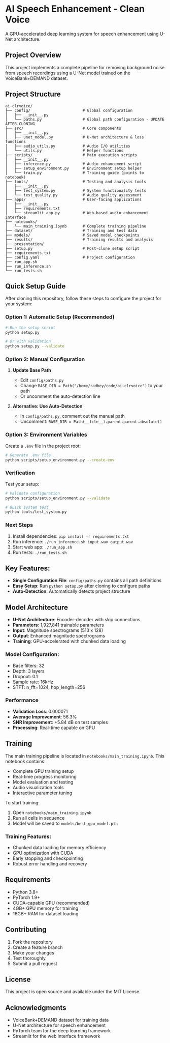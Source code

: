 # AI Speech Enhancement - Clean Voice

A GPU-accelerated deep learning system for speech enhancement using U-Net architecture.
## Project Overview

This project implements a complete pipeline for removing background noise from speech recordings using a U-Net model trained on the VoiceBank+DEMAND dataset.

## Project Structure

```
ai-clrvoice/
├── config/                       # Global configuration
│   ├── __init__.py
│   └── paths.py                  # Global path configuration - UPDATE AFTER CLONING
├── src/                          # Core components
│   ├── __init__.py               
│   ├── unet_model.py             # U-Net architecture & loss functions
│   ├── audio_utils.py            # Audio I/O utilities
│   └── utils.py                  # Helper functions 
├── scripts/                      # Main execution scripts
│   ├── __init__.py
│   ├── inference.py              # Audio enhancement script
│   ├── setup_environment.py      # Environment setup helper
│   └── train.py                  # Training guide (points to notebook)
├── tools/                        # Testing and analysis tools
│   ├── __init__.py
│   ├── test_system.py            # System functionality tests
│   └── test_quality.py           # Audio quality assessment
├── apps/                         # User-facing applications
│   ├── __init__.py
│   ├── requirements.txt          
│   └── streamlit_app.py          # Web-based audio enhancement interface
├── notebooks/                    
│   └── main_training.ipynb       # Complete training pipeline
├── dataset/                      # Training and test data
├── models/                       # Saved model checkpoints   
├── results/                      # Training results and analysis
├── presentation/                 
├── setup.py                      # Post-clone setup script
├── requirements.txt              
├── config.yaml                   # Project configuration
├── run_app.sh                    
├── run_inference.sh              
└── run_tests.sh                  
```

## Quick Setup Guide

After cloning this repository, follow these steps to configure the project for your system:

### Option 1: Automatic Setup (Recommended)

```bash
# Run the setup script
python setup.py

# Or with validation
python setup.py --validate
```

### Option 2: Manual Configuration

1. **Update Base Path**
   - Edit `config/paths.py`
   - Change `BASE_DIR = Path("/home/radhey/code/ai-clrvoice")` to your path
   - Or uncomment the auto-detection line

2. **Alternative: Use Auto-Detection**
   - In `config/paths.py`, comment out the manual path
   - Uncomment: `BASE_DIR = Path(__file__).parent.parent.absolute()`

### Option 3: Environment Variables

Create a `.env` file in the project root:

```bash
# Generate .env file
python scripts/setup_environment.py --create-env
```

### Verification

Test your setup:

```bash
# Validate configuration
python scripts/setup_environment.py --validate

# Quick system test
python tools/test_system.py
```

### Next Steps

1. Install dependencies: `pip install -r requirements.txt`
2. Run inference: `./run_inference.sh input.wav output.wav`
3. Start web app: `./run_app.sh`
4. Run tests: `./run_tests.sh`

## Key Features:
- **Single Configuration File**: `config/paths.py` contains all path definitions
- **Easy Setup**: Run `python setup.py` after cloning to configure paths
- **Auto-Detection**: Automatically detects project structure

## Model Architecture

- **U-Net Architecture**: Encoder-decoder with skip connections
- **Parameters**: 1,927,841 trainable parameters
- **Input**: Magnitude spectrograms (513 x 128)
- **Output**: Enhanced magnitude spectrograms
- **Training**: GPU-accelerated with chunked data loading

### Model Configuration:
- Base filters: 32
- Depth: 3 layers
- Dropout: 0.1
- Sample rate: 16kHz
- STFT: n_fft=1024, hop_length=256

### Performance

- **Validation Loss**: 0.000071
- **Average Improvement**: 56.3%
- **SNR Improvement**: +5.84 dB on test samples
- **Processing**: Real-time capable on GPU

## Training

The main training pipeline is located in `notebooks/main_training.ipynb`. This notebook contains:

- Complete GPU training setup
- Real-time progress monitoring
- Model evaluation and testing
- Audio visualization tools
- Interactive parameter tuning

To start training:
1. Open `notebooks/main_training.ipynb`
2. Run all cells in sequence
3. Model will be saved to `models/best_gpu_model.pth`

### Training Features:
- Chunked data loading for memory efficiency
- GPU optimization with CUDA
- Early stopping and checkpointing
- Robust error handling and recovery

## Requirements

- Python 3.8+
- PyTorch 1.9+
- CUDA-capable GPU (recommended)
- 4GB+ GPU memory for training
- 16GB+ RAM for dataset loading

## Contributing

1. Fork the repository
2. Create a feature branch
3. Make your changes
4. Test thoroughly
5. Submit a pull request

## License

This project is open source and available under the MIT License.

## Acknowledgments

- VoiceBank+DEMAND dataset for training data
- U-Net architecture for speech enhancement
- PyTorch team for the deep learning framework
- Streamlit for the web interface framework
